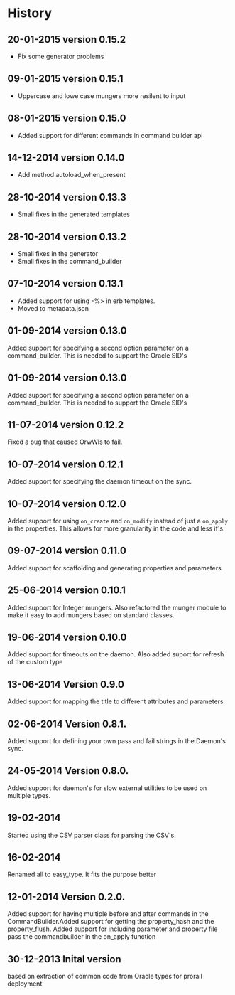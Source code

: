 History
========

20-01-2015  version 0.15.2
--------------------------
- Fix some generator problems

09-01-2015  version 0.15.1
--------------------------
- Uppercase and lowe case mungers more resilent to input

08-01-2015  version 0.15.0
--------------------------
- Added support for different commands in command builder api

14-12-2014  version 0.14.0
--------------------------
- Add method autoload_when_present

28-10-2014  version 0.13.3
--------------------------
- Small fixes in the generated templates

28-10-2014  version 0.13.2
--------------------------
- Small fixes in the generator
- Small fixes in the command_builder


07-10-2014  version 0.13.1
--------------------------
- Added support for using -%> in erb templates.
- Moved to metadata.json

01-09-2014  version 0.13.0
--------------------------
Added support for specifying a second option parameter on a command_builder. This is needed to support the Oracle SID's


01-09-2014  version 0.13.0
--------------------------
Added support for specifying a second option parameter on a command_builder. This is needed to support the Oracle SID's

11-07-2014  version 0.12.2
--------------------------
Fixed a bug that caused OrwWls to fail.

10-07-2014  version 0.12.1
--------------------------
Added support for specifying the daemon timeout on the sync.

10-07-2014  version 0.12.0
--------------------------
Added support for using `on_create` and `on_modify` instead of just a `on_apply` in the properties. This allows for more granularity in the code and less if's.

09-07-2014  version 0.11.0
--------------------------
Added support for scaffolding and generating properties and parameters.

25-06-2014  version 0.10.1
--------------------------
Added support for Integer mungers. Also refactored the munger module to make it easy to add mungers based on standard classes.

19-06-2014  version 0.10.0
---------------------------
Added support for timeouts on the daemon. Also added suport for refresh of the custom type

13-06-2014  Version 0.9.0
-------------------------
Added support for mapping the title to different attributes and parameters

02-06-2014  Version 0.8.1.
-------------------------
Added support for defining your own pass and fail strings in the Daemon's sync.

24-05-2014  Version 0.8.0.
-------------------------
Added support for daemon's for slow external utilities to be used on multiple types. 

19-02-2014
-------------------------
Started using the CSV parser class for parsing the CSV's. 

16-02-2014
-------------------------
Renamed all to easy_type. It fits the purpose better

12-01-2014	Version 0.2.0.
-------------------------
Added support for having multiple before and after commands in the CommandBuilder.Added support for getting the property_hash and the property_flush. Added support for including parameter and property file pass the commandbuilder in the on_apply function

30-12-2013  Inital version
-------------------------
based on extraction of common code from Oracle types for prorail deployment





